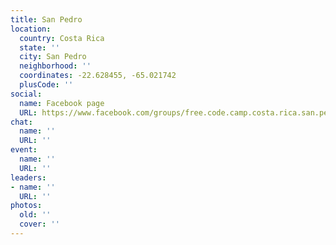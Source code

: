 ```yaml
---
title: San Pedro
location:
  country: Costa Rica
  state: ''
  city: San Pedro
  neighborhood: ''
  coordinates: -22.628455, -65.021742
  plusCode: ''
social:
  name: Facebook page
  URL: https://www.facebook.com/groups/free.code.camp.costa.rica.san.pedro
chat:
  name: ''
  URL: ''
event:
  name: ''
  URL: ''
leaders:
- name: ''
  URL: ''
photos:
  old: ''
  cover: ''
---
```

